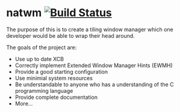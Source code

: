 # natwm [![Build Status](https://travis-ci.com/cfrank/natwm.svg?branch=dev)](https://travis-ci.com/cfrank/natwm)
The purpose of this is to create a tiling window manager which one developer would be able to wrap their head around.

The goals of the project are:

- Use up to date XCB
- Correctly implement Extended Window Manager Hints (EWMH)
- Provide a good starting configuration
- Use minimial system resources
- Be understandable to anyone who has a understanding of the C programming language
- Provide complete documentation
- More...

